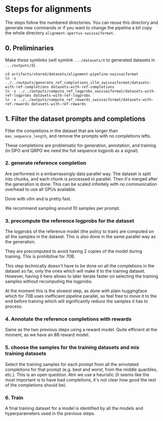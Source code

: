 # Steps for alignments

The steps follow the numbered directories. You can reuse this directory and generate new commands or if you want to change the pipeline a bit
copy the whole directory `alignment-apertus-swissaiformat`.

## 0. Preliminaries

Make these symlinks (will symlink `.../datasets/X` to generated datasets in `.../outputs/X`).
```
cd artifacts/shared/datasets/alignment-pipeline-swissaiformat
ln -s ../../outputs/generate_ref_completions_vllm_swissaiformat/datasets-with-ref-completions datasets-with-ref-completions
ln -s ../../outputs/compute_ref_logprobs_swissaiformat/datasets-with-ref-logprobs datasets-with-ref-logprobs
ln -s ../../outputs/compute_ref_rewards_swissaiformat/datasets-with-ref-rewards datasets-with-ref-rewards  
```

## 1. Filter the dataset prompts and completions

Filter the completions in the dataset that are longer than `max_sequence_length`, and remove the prompts with no completions lefts.

These completions are problematic for generation, annotation, and training (in DPO and QRPO we need the full sequence logprob as a signal).

### 2. generate reference completion

Are performed in a embarrassingly data parallel way. The dataset is split into chunks, and each chunk is processed in parallel.
Then it's merged after the generation is done. This can be scaled infinitely with no communication overhead to use all GPUs available.

Done with vllm and is pretty fast.

We recommend sampling around 10 samples per prompt.

### 3. precompute the reference logprobs for the dataset

The logprobs of the reference model (the policy to train) are computed on all the samples in the dataset. This is also done in the same parallel way as the generation.

They are precomputed to avoid having 2 copies of the model during training. This is prohibitive for 70B.

This step technically doesn't have to be done on all the completions in the dataset so far, only the ones which will make it to the training dataset. However, having it here allows to later iterate
faster on selecting the training samples without recomputing the logprobs.

At the moment this is the slowest step, as done with plain huggingface which for 70B uses inefficient pipeline parallel, so feel free to move it to the end before training which will significantly reduce the samples it has to process.

### 4. Annotate the reference completions with rewards

Same as the two previous steps using a reward model. Quite efficient at the moment, as we have an 8B reward model.

### 5. choose the samples for the training datasets and mix training datasets

Select the training samples for each prompt from all the annotated completions for that prompt (e.g. best and worst, from the middle quantiles, etc.). This is an open question.
Atm we use a heuristic (it seems like the most important is to have bad completions, it's not clear how good the rest of the completions should be).

### 6. Train

A final training dataset for a model is identified by all the models and hyperparameters used in the previous steps.
